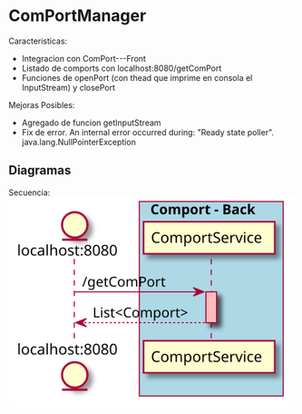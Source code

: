 # ComPortManager

Caracteristicas:
- Integracion con ComPort---Front
- Listado de comports con localhost:8080/getComPort
- Funciones de openPort (con thead que imprime en consola el InputStream) y closePort

Mejoras Posibles:
- Agregado de funcion getInputStream
- Fix de error. An internal error occurred during: "Ready state poller". java.lang.NullPointerException


## Diagramas
Secuencia:
![picture](diagrams/secuence.svg)
